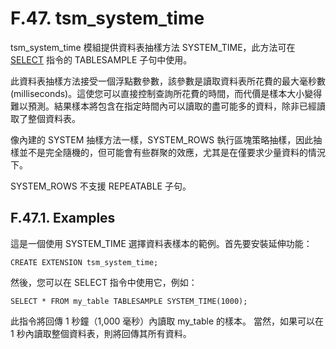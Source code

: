# F.47. tsm\_system\_time

tsm\_system\_time 模組提供資料表抽樣方法 SYSTEM\_TIME，此方法可在 [SELECT](../../reference/sql-commands/select.md) 指令的 TABLESAMPLE 子句中使用。

此資料表抽樣方法接受一個浮點數參數，該參數是讀取資料表所花費的最大毫秒數(milliseconds)。這使您可以直接控制查詢所花費的時間，而代價是樣本大小變得難以預測。結果樣本將包含在指定時間內可以讀取的盡可能多的資料，除非已經讀取了整個資料表。

像內建的 SYSTEM 抽樣方法一樣，SYSTEM\_ROWS 執行區塊策略抽樣，因此抽樣並不是完全隨機的，但可能會有些群聚的效應，尤其是在僅要求少量資料的情況下。

SYSTEM\_ROWS 不支援 REPEATABLE 子句。

## F.47.1. Examples

這是一個使用 SYSTEM\_TIME 選擇資料表樣本的範例。首先要安裝延伸功能：

```
CREATE EXTENSION tsm_system_time;
```

然後，您可以在 SELECT 指令中使用它，例如：

```
SELECT * FROM my_table TABLESAMPLE SYSTEM_TIME(1000);
```

此指令將回傳 1 秒鐘（1,000 毫秒）內讀取 my\_table 的樣本。 當然，如果可以在 1 秒內讀取整個資料表，則將回傳其所有資料。
